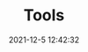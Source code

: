 ---
pageComponent: 
  name: Catalogue
  data: 
    key: 03.Tools
    imgUrl: /img/other.png
    description: Tools / Frameworks / Bug
title: Tools
date: 2021-12-5 12:42:32
permalink: /technology
sidebar: false
article: false
comment: false
editLink: false
---